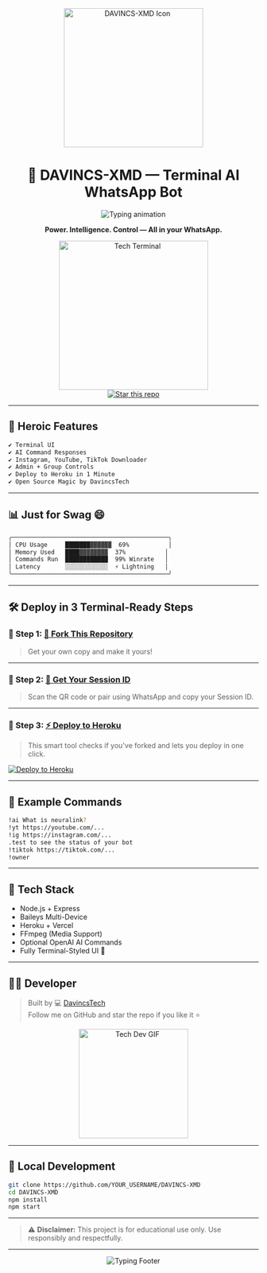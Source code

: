 <div align="center">
  <img src="https://files.catbox.moe/your-image-name.png" width="280" alt="DAVINCS-XMD Icon"/>

  <h1>🦾 DAVINCS-XMD — Terminal AI WhatsApp Bot</h1>

  <img src="https://readme-typing-svg.herokuapp.com?font=Fira+Code&size=22&duration=4000&pause=1000&color=00FF88&center=true&width=440&lines=The+Legend+Has+Awakened...;Deploy+Your+Own+WhatsApp+Bot!;AI+Powered+Multi-Device+Bot!;Built+by+DavincsTech+💻" alt="Typing animation" />

  <p><strong>Power. Intelligence. Control — All in your WhatsApp.</strong></p>

  <img src="https://media.giphy.com/media/l41lFw057lAJQMwg0/giphy.gif" width="300" alt="Tech Terminal"/>

  <br/>

  <a href="https://github.com/DavincsTech/DAVINCS-XMD/stargazers">
    <img src="https://img.shields.io/github/stars/DavincsTech/DAVINCS-XMD?style=social" alt="Star this repo"/>
  </a>
</div>

---

## 🚀 Heroic Features

```bash
✔️ Terminal UI
✔️ AI Command Responses
✔️ Instagram, YouTube, TikTok Downloader
✔️ Admin + Group Controls
✔️ Deploy to Heroku in 1 Minute
✔️ Open Source Magic by DavincsTech
```

---

## 📊 Just for Swag 😄

```txt
╭────────────────────────────────────────────╮
│ CPU Usage     ███████▓▓▓▓▓▓  69%           │
│ Memory Used   ████▓▓▓▓▓▓▓▓  37%           │
│ Commands Run  ████████████  99% Winrate   │
│ Latency       ░░░░░░░░░░░░  ⚡ Lightning   │
╰────────────────────────────────────────────╯
```

---

## 🛠️ Deploy in 3 Terminal-Ready Steps

### 🥇 Step 1: [🚀 Fork This Repository](https://github.com/DavincsTech/DAVINCS-XMD/fork)

> Get your own copy and make it yours!

---

### 🥈 Step 2: [🔐 Get Your Session ID](https://davincs-id7.orender.com)

> Scan the QR code or pair using WhatsApp and copy your Session ID.

---

### 🥉 Step 3: [⚡ Deploy to Heroku](https://davincs-xmd-heruko.vercel.app/)

> This smart tool checks if you've forked and lets you deploy in one click.

[![Deploy to Heroku](https://img.shields.io/badge/1--Click_Deploy-Heroku-00ff88?style=for-the-badge&logo=heroku)](https://davincs-xmd-heruko.vercel.app/)

---

## 💬 Example Commands

```bash
!ai What is neuralink?
!yt https://youtube.com/...
!ig https://instagram.com/...
.test to see the status of your bot
!tiktok https://tiktok.com/...
!owner
```

---

## 🧠 Tech Stack

- Node.js + Express
- Baileys Multi-Device
- Heroku + Vercel
- FFmpeg (Media Support)
- Optional OpenAI AI Commands
- Fully Terminal-Styled UI 💚

---

## 👨‍💻 Developer

> Built by 💻 [DavincsTech](https://github.com/DavincsTech)  
> Follow me on GitHub and star the repo if you like it ⭐

<div align="center">
  <img src="https://media.giphy.com/media/26tPoyDhjiJ2g7rEs/giphy.gif" width="220" alt="Tech Dev GIF" />
</div>

---

## 🔧 Local Development

```bash
git clone https://github.com/YOUR_USERNAME/DAVINCS-XMD
cd DAVINCS-XMD
npm install
npm start
```

---

> ⚠️ **Disclaimer:** This project is for educational use only. Use responsibly and respectfully.

---

<div align="center">
  <img src="https://readme-typing-svg.herokuapp.com?font=Fira+Code&pause=1000&color=00FF88&vCenter=true&width=435&lines=Deploy+DAVINCS-XMD+Now...;Your+Terminal+Bot+Awaits!" alt="Typing Footer" />
</div>

